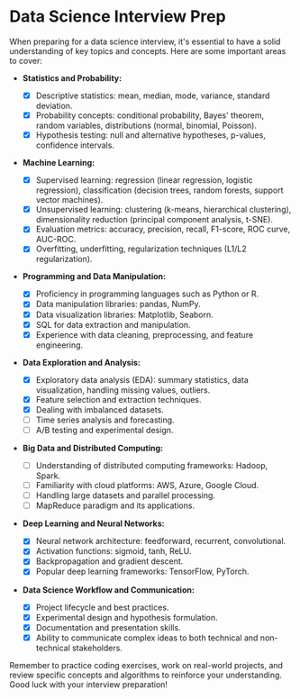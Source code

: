 # Data Science Interview Prep
When preparing for a data science interview, it's essential to have a solid understanding of key topics and concepts. Here are some important areas to cover:

- __Statistics and Probability:__

  - [x] Descriptive statistics: mean, median, mode, variance, standard deviation.
  - [x] Probability concepts: conditional probability, Bayes' theorem, random variables, distributions (normal, binomial, Poisson).
  - [x] Hypothesis testing: null and alternative hypotheses, p-values, confidence intervals.
- __Machine Learning:__

  - [x] Supervised learning: regression (linear regression, logistic regression), classification (decision trees, random forests, support vector machines).
  - [x] Unsupervised learning: clustering (k-means, hierarchical clustering), dimensionality reduction (principal component analysis, t-SNE).
  - [x] Evaluation metrics: accuracy, precision, recall, F1-score, ROC curve, AUC-ROC.
  - [x] Overfitting, underfitting, regularization techniques (L1/L2 regularization).
- __Programming and Data Manipulation:__

  - [x] Proficiency in programming languages such as Python or R.
  - [x] Data manipulation libraries: pandas, NumPy.
  - [x] Data visualization libraries: Matplotlib, Seaborn.
  - [x] SQL for data extraction and manipulation.
  - [x] Experience with data cleaning, preprocessing, and feature engineering.
- __Data Exploration and Analysis:__

  - [x] Exploratory data analysis (EDA): summary statistics, data visualization, handling missing values, outliers.
  - [x] Feature selection and extraction techniques.
  - [x] Dealing with imbalanced datasets.
  - [ ] Time series analysis and forecasting.
  - [ ] A/B testing and experimental design.
- __Big Data and Distributed Computing:__

  - [ ] Understanding of distributed computing frameworks: Hadoop, Spark.
  - [ ] Familiarity with cloud platforms: AWS, Azure, Google Cloud.
  - [ ] Handling large datasets and parallel processing.
  - [ ] MapReduce paradigm and its applications.
- __Deep Learning and Neural Networks:__

  - [x] Neural network architecture: feedforward, recurrent, convolutional.
  - [x] Activation functions: sigmoid, tanh, ReLU.
  - [x] Backpropagation and gradient descent.
  - [x] Popular deep learning frameworks: TensorFlow, PyTorch.
- __Data Science Workflow and Communication:__

  - [x] Project lifecycle and best practices.
  - [x] Experimental design and hypothesis formulation.
  - [x] Documentation and presentation skills.
  - [x] Ability to communicate complex ideas to both technical and non-technical stakeholders.

Remember to practice coding exercises, work on real-world projects, and review specific concepts and algorithms to reinforce your understanding. Good luck with your interview preparation!
